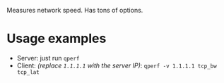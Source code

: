 Measures network speed. Has tons of options.

# Usage examples

* Server: just run `qperf`
* Client: *(replace `1.1.1.1` with the server IP)*: `qperf -v 1.1.1.1 tcp_bw tcp_lat`
